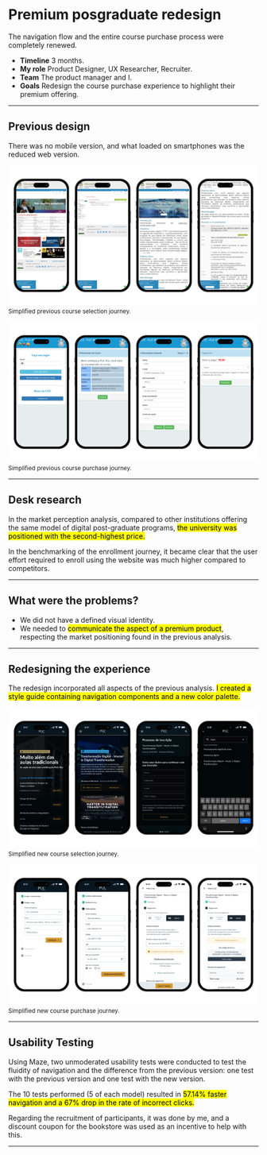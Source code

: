 # Premium posgraduate redesign
The navigation flow and the entire course purchase process were completely renewed.

- **Timeline** 3 months.
- **My role** Product Designer, UX Researcher, Recruiter.
- **Team** The product manager and I.
- **Goals** Redesign the course purchase experience to highlight their premium offering.

---

## Previous design
There was no mobile version, and what loaded on smartphones was the reduced web version.

![](assets/images/case-1/old-screens-1.png)
<small>Simplified previous course selection journey.</small>

![](assets/images/case-1/old-screens-2.png)
<small>Simplified previous course purchase journey.</small>

---

## Desk research
In the market perception analysis, compared to other institutions offering the same model of digital post-graduate programs, <mark>the university was positioned with the second-highest price.</mark>

In the benchmarking of the enrollment journey, it became clear that the user effort required to enroll using the website was much higher compared to competitors.

---

## What were the problems?
- We did not have a defined visual identity.
- We needed to <mark>communicate the aspect of a premium product</mark>, respecting the market positioning found in the previous analysis.

---

## Redesigning the experience
The redesign incorporated all aspects of the previous analysis. <mark>I created a style guide containing navigation components and a new color palette.</mark>

![](assets/images/case-1/new-screens-1.png)
<small>Simplified new course selection journey.</small>

![](assets/images/case-1/new-screens-2.png)
<small>Simplified new course purchase journey.</small>

---

## Usability Testing
Using Maze, two unmoderated usability tests were conducted to test the fluidity of navigation and the difference from the previous version: one test with the previous version and one test with the new version. 

The 10 tests performed (5 of each model) resulted in <mark>57.14% faster navigation and a 67% drop in the rate of incorrect clicks.</mark>

Regarding the recruitment of participants, it was done by me, and a discount coupon for the bookstore was used as an incentive to help with this.

---
